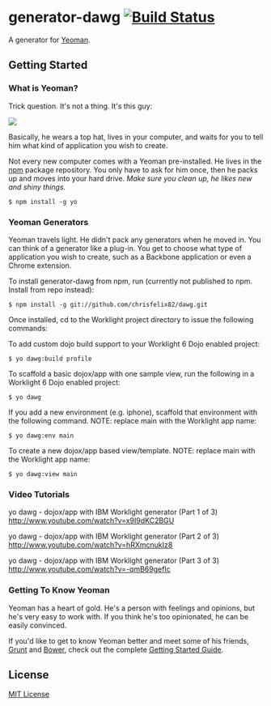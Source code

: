 # generator-dawg [![Build Status](https://secure.travis-ci.org/chrisfelix82/generator-dawg.png?branch=master)](https://travis-ci.org/chrisfelix82/generator-dawg)

A generator for [Yeoman](http://yeoman.io).


## Getting Started

### What is Yeoman?

Trick question. It's not a thing. It's this guy:

![](http://i.imgur.com/JHaAlBJ.png)

Basically, he wears a top hat, lives in your computer, and waits for you to tell him what kind of application you wish to create.

Not every new computer comes with a Yeoman pre-installed. He lives in the [npm](https://npmjs.org) package repository. You only have to ask for him once, then he packs up and moves into your hard drive. *Make sure you clean up, he likes new and shiny things.*

```
$ npm install -g yo
```

### Yeoman Generators

Yeoman travels light. He didn't pack any generators when he moved in. You can think of a generator like a plug-in. You get to choose what type of application you wish to create, such as a Backbone application or even a Chrome extension.

To install generator-dawg from npm, run (currently not published to npm. Install from repo instead):

```
$ npm install -g git://github.com/chrisfelix82/dawg.git
```

Once installed, cd to the Worklight project directory to issue the following commands:

To add custom dojo build support to your Worklight 6 Dojo enabled project:

```
$ yo dawg:build profile
```

To scaffold a basic dojox/app with one sample view, run the following in a Worklight 6 Dojo enabled project:

```
$ yo dawg
```

If you add a new environment (e.g. iphone), scaffold that environment with the following command. NOTE: replace main with the Worklight app name:

```
$ yo dawg:env main
```

To create a new dojox/app based view/template.  NOTE: replace main with the Worklight app name:

```
$ yo dawg:view main
```

### Video Tutorials

yo dawg - dojox/app with IBM Worklight generator (Part 1 of 3)
http://www.youtube.com/watch?v=x9I9dKC2BGU

yo dawg - dojox/app with IBM Worklight generator (Part 2 of 3)
http://www.youtube.com/watch?v=hRXmcnukIz8

yo dawg - dojox/app with IBM Worklight generator (Part 3 of 3)
http://www.youtube.com/watch?v=-qmB69gefIc

### Getting To Know Yeoman

Yeoman has a heart of gold. He's a person with feelings and opinions, but he's very easy to work with. If you think he's too opinionated, he can be easily convinced.

If you'd like to get to know Yeoman better and meet some of his friends, [Grunt](http://gruntjs.com) and [Bower](http://bower.io), check out the complete [Getting Started Guide](https://github.com/yeoman/yeoman/wiki/Getting-Started).


## License

[MIT License](http://en.wikipedia.org/wiki/MIT_License)
